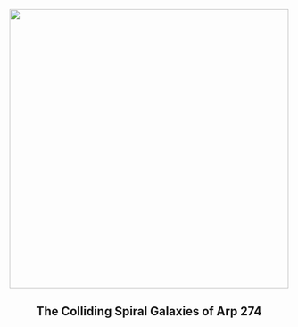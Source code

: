 
<p align="center"><img src="https://apod.nasa.gov/apod/image/2301/Arp274_HubbleOzsarac_1080.jpg" width="500" height="500"></p>
<h2 align="center"> The Colliding Spiral Galaxies of Arp 274 </h2>

